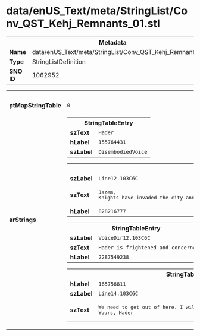 <h1>data/enUS_Text/meta/StringList/Conv_QST_Kehj_Remnants_01.stl</h1><table><tr><th colspan="100%">Metadata</th></tr><tr><td><b>Name</b></td><td>data/enUS_Text/meta/StringList/Conv_QST_Kehj_Remnants_01.stl</td></tr><tr><td><b>Type</b></td><td>StringListDefinition</td></tr><tr><td><b>SNO ID</b></td><td>1062952</td></tr></table>

<table><tr><th colspan="100%">Fields</th></tr><tr><td><b>ptMapStringTable</b></td><td><code>0</code></td></tr><tr><td><b>arStrings</b></td><td><table><tr><th colspan="100%">StringTableEntry</th></tr><tr><td><b>szText</b></td><td><code>Hader</code></td></tr><tr><td><b>hLabel</b></td><td><code>155764431</code></td></tr><tr><td><b>szLabel</b></td><td><code>DisembodiedVoice</code></td></tr></table>


<table><tr><th colspan="100%">StringTableEntry</th></tr><tr><td><b>szLabel</b></td><td><code>Line12.103C6C</code></td></tr><tr><td><b>szText</b></td><td><pre>Jazem, 
Knights have invaded the city and they found the Zakarum records. They think the church members are heretics.</pre></td></tr><tr><td><b>hLabel</b></td><td><code>828216777</code></td></tr></table>


<table><tr><th colspan="100%">StringTableEntry</th></tr><tr><td><b>szLabel</b></td><td><code>VoiceDir12.103C6C</code></td></tr><tr><td><b>szText</b></td><td><code>Hader is frightened and concerned </code></td></tr><tr><td><b>hLabel</b></td><td><code>2287549238</code></td></tr></table>


<table><tr><th colspan="100%">StringTableEntry</th></tr><tr><td><b>hLabel</b></td><td><code>165756811</code></td></tr><tr><td><b>szLabel</b></td><td><code>Line14.103C6C</code></td></tr><tr><td><b>szText</b></td><td><pre>We need to get out of here. I will be waiting by the bazaar. Be careful. 
Yours, Hader</pre></td></tr></table>


</td></tr></table>

